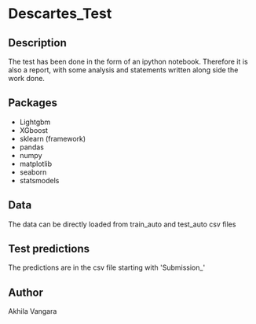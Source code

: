 # Descartes_Test

## Description
The test has been done in the form of an ipython notebook. Therefore it is also a report, with some analysis and statements written along side the work done.

## Packages
- Lightgbm
- XGboost
- sklearn (framework)
- pandas
- numpy
- matplotlib
- seaborn
- statsmodels

## Data
The data can be directly loaded from train_auto and test_auto csv files

## Test predictions
The predictions are in the csv file starting with 'Submission_'

## Author
Akhila Vangara